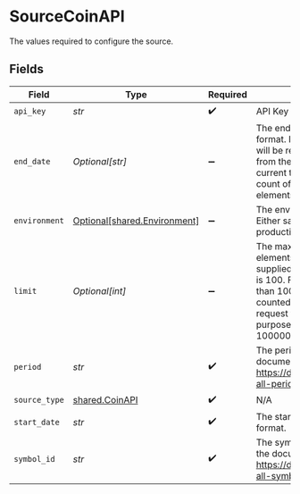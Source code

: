 # SourceCoinAPI

The values required to configure the source.


## Fields

| Field                                                                                                                                                                                                | Type                                                                                                                                                                                                 | Required                                                                                                                                                                                             | Description                                                                                                                                                                                          | Example                                                                                                                                                                                              |
| ---------------------------------------------------------------------------------------------------------------------------------------------------------------------------------------------------- | ---------------------------------------------------------------------------------------------------------------------------------------------------------------------------------------------------- | ---------------------------------------------------------------------------------------------------------------------------------------------------------------------------------------------------- | ---------------------------------------------------------------------------------------------------------------------------------------------------------------------------------------------------- | ---------------------------------------------------------------------------------------------------------------------------------------------------------------------------------------------------- |
| `api_key`                                                                                                                                                                                            | *str*                                                                                                                                                                                                | :heavy_check_mark:                                                                                                                                                                                   | API Key                                                                                                                                                                                              |                                                                                                                                                                                                      |
| `end_date`                                                                                                                                                                                           | *Optional[str]*                                                                                                                                                                                      | :heavy_minus_sign:                                                                                                                                                                                   | The end date in ISO 8601 format. If not supplied, data will be returned<br/>from the start date to the current time, or when the count of result<br/>elements reaches its limit.<br/>                | 2019-01-01T00:00:00                                                                                                                                                                                  |
| `environment`                                                                                                                                                                                        | [Optional[shared.Environment]](../../models/shared/environment.md)                                                                                                                                   | :heavy_minus_sign:                                                                                                                                                                                   | The environment to use. Either sandbox or production.<br/>                                                                                                                                           |                                                                                                                                                                                                      |
| `limit`                                                                                                                                                                                              | *Optional[int]*                                                                                                                                                                                      | :heavy_minus_sign:                                                                                                                                                                                   | The maximum number of elements to return. If not supplied, the default<br/>is 100. For numbers larger than 100, each 100 items is counted as one<br/>request for pricing purposes. Maximum value is 100000.<br/> |                                                                                                                                                                                                      |
| `period`                                                                                                                                                                                             | *str*                                                                                                                                                                                                | :heavy_check_mark:                                                                                                                                                                                   | The period to use. See the documentation for a list. https://docs.coinapi.io/#list-all-periods-get                                                                                                   | 5SEC                                                                                                                                                                                                 |
| `source_type`                                                                                                                                                                                        | [shared.CoinAPI](../../models/shared/coinapi.md)                                                                                                                                                     | :heavy_check_mark:                                                                                                                                                                                   | N/A                                                                                                                                                                                                  |                                                                                                                                                                                                      |
| `start_date`                                                                                                                                                                                         | *str*                                                                                                                                                                                                | :heavy_check_mark:                                                                                                                                                                                   | The start date in ISO 8601 format.                                                                                                                                                                   | 2019-01-01T00:00:00                                                                                                                                                                                  |
| `symbol_id`                                                                                                                                                                                          | *str*                                                                                                                                                                                                | :heavy_check_mark:                                                                                                                                                                                   | The symbol ID to use. See the documentation for a list.<br/>https://docs.coinapi.io/#list-all-symbols-get<br/>                                                                                       |                                                                                                                                                                                                      |